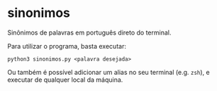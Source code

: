 # sinonimos
Sinônimos de palavras em português direto do terminal.

Para utilizar o programa, basta executar:

`python3 sinonimos.py <palavra desejada>`

Ou também é possível adicionar um alias no seu terminal (e.g. `zsh`), e executar
de qualquer local da máquina.
